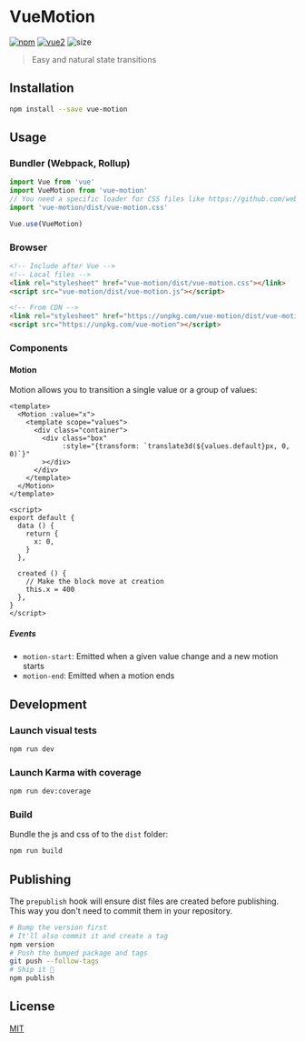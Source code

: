 # VueMotion

[![npm](https://img.shields.io/npm/v/vue-motion.svg)](https://www.npmjs.com/package/vue-motion) [![vue2](https://img.shields.io/badge/vue-2.x-brightgreen.svg)](https://vuejs.org/) ![size](http://img.badgesize.io/posva/vue-motion/master/dist/vue-motion.min.js.svg?compression=gzip)

> Easy and natural state transitions

## Installation

```bash
npm install --save vue-motion
```

## Usage

### Bundler (Webpack, Rollup)

```js
import Vue from 'vue'
import VueMotion from 'vue-motion'
// You need a specific loader for CSS files like https://github.com/webpack/css-loader
import 'vue-motion/dist/vue-motion.css'

Vue.use(VueMotion)
```

### Browser

```html
<!-- Include after Vue -->
<!-- Local files -->
<link rel="stylesheet" href="vue-motion/dist/vue-motion.css"></link>
<script src="vue-motion/dist/vue-motion.js"></script>

<!-- From CDN -->
<link rel="stylesheet" href="https://unpkg.com/vue-motion/dist/vue-motion.css"></link>
<script src="https://unpkg.com/vue-motion"></script>
```

### Components

#### Motion

Motion allows you to transition a single value or a group of values:

```vue
<template>
  <Motion :value="x">
    <template scope="values">
      <div class="container">
        <div class="box"
             :style="{transform: `translate3d(${values.default}px, 0, 0)`}"
        ></div>
      </div>
    </template>
  </Motion>
</template>

<script>
export default {
  data () {
    return {
      x: 0,
    }
  },
  
  created () {
    // Make the block move at creation
    this.x = 400
  },
}
</script>
```

##### Events

- `motion-start`: Emitted when a given value change and a new motion starts
- `motion-end`: Emitted when a motion ends

## Development

### Launch visual tests

```bash
npm run dev
```

### Launch Karma with coverage

```bash
npm run dev:coverage
```

### Build

Bundle the js and css of to the `dist` folder:

```bash
npm run build
```


## Publishing

The `prepublish` hook will ensure dist files are created before publishing. This
way you don't need to commit them in your repository.

```bash
# Bump the version first
# It'll also commit it and create a tag
npm version
# Push the bumped package and tags
git push --follow-tags
# Ship it 🚀
npm publish
```

## License

[MIT](http://opensource.org/licenses/MIT)
